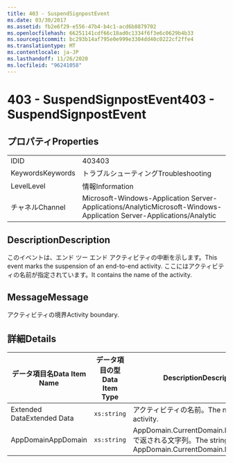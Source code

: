 ```yaml
---
title: 403 - SuspendSignpostEvent
ms.date: 03/30/2017
ms.assetid: fb2e6f29-e556-47b4-b4c1-acd6b8879702
ms.openlocfilehash: 66251141cdf66c18ad0c1334f6f3e6c0629b4b33
ms.sourcegitcommit: bc293b14af795e0e999e3304dd40c0222cf2ffe4
ms.translationtype: MT
ms.contentlocale: ja-JP
ms.lasthandoff: 11/26/2020
ms.locfileid: "96241058"
---
```

# <a name="403---suspendsignpostevent"></a><span data-ttu-id="ed2da-102">403 - SuspendSignpostEvent</span><span class="sxs-lookup"><span data-stu-id="ed2da-102">403 - SuspendSignpostEvent</span></span>

## <a name="properties"></a><span data-ttu-id="ed2da-103">プロパティ</span><span class="sxs-lookup"><span data-stu-id="ed2da-103">Properties</span></span>  
  
|||  
|-|-|  
|<span data-ttu-id="ed2da-104">ID</span><span class="sxs-lookup"><span data-stu-id="ed2da-104">ID</span></span>|<span data-ttu-id="ed2da-105">403</span><span class="sxs-lookup"><span data-stu-id="ed2da-105">403</span></span>|  
|<span data-ttu-id="ed2da-106">Keywords</span><span class="sxs-lookup"><span data-stu-id="ed2da-106">Keywords</span></span>|<span data-ttu-id="ed2da-107">トラブルシューティング</span><span class="sxs-lookup"><span data-stu-id="ed2da-107">Troubleshooting</span></span>|  
|<span data-ttu-id="ed2da-108">Level</span><span class="sxs-lookup"><span data-stu-id="ed2da-108">Level</span></span>|<span data-ttu-id="ed2da-109">情報</span><span class="sxs-lookup"><span data-stu-id="ed2da-109">Information</span></span>|  
|<span data-ttu-id="ed2da-110">チャネル</span><span class="sxs-lookup"><span data-stu-id="ed2da-110">Channel</span></span>|<span data-ttu-id="ed2da-111">Microsoft-Windows-Application Server-Applications/Analytic</span><span class="sxs-lookup"><span data-stu-id="ed2da-111">Microsoft-Windows-Application Server-Applications/Analytic</span></span>|  
  
## <a name="description"></a><span data-ttu-id="ed2da-112">Description</span><span class="sxs-lookup"><span data-stu-id="ed2da-112">Description</span></span>  

 <span data-ttu-id="ed2da-113">このイベントは、エンド ツー エンド アクティビティの中断を示します。</span><span class="sxs-lookup"><span data-stu-id="ed2da-113">This event marks the suspension of an end-to-end activity.</span></span> <span data-ttu-id="ed2da-114">ここにはアクティビティの名前が指定されています。</span><span class="sxs-lookup"><span data-stu-id="ed2da-114">It contains the name of the activity.</span></span>  
  
## <a name="message"></a><span data-ttu-id="ed2da-115">Message</span><span class="sxs-lookup"><span data-stu-id="ed2da-115">Message</span></span>  

 <span data-ttu-id="ed2da-116">アクティビティの境界</span><span class="sxs-lookup"><span data-stu-id="ed2da-116">Activity boundary.</span></span>  
  
## <a name="details"></a><span data-ttu-id="ed2da-117">詳細</span><span class="sxs-lookup"><span data-stu-id="ed2da-117">Details</span></span>  
  
|<span data-ttu-id="ed2da-118">データ項目名</span><span class="sxs-lookup"><span data-stu-id="ed2da-118">Data Item Name</span></span>|<span data-ttu-id="ed2da-119">データ項目の型</span><span class="sxs-lookup"><span data-stu-id="ed2da-119">Data Item Type</span></span>|<span data-ttu-id="ed2da-120">Description</span><span class="sxs-lookup"><span data-stu-id="ed2da-120">Description</span></span>|  
|--------------------|--------------------|-----------------|  
|<span data-ttu-id="ed2da-121">Extended Data</span><span class="sxs-lookup"><span data-stu-id="ed2da-121">Extended Data</span></span>|`xs:string`|<span data-ttu-id="ed2da-122">アクティビティの名前。</span><span class="sxs-lookup"><span data-stu-id="ed2da-122">The name of the activity.</span></span>|  
|<span data-ttu-id="ed2da-123">AppDomain</span><span class="sxs-lookup"><span data-stu-id="ed2da-123">AppDomain</span></span>|`xs:string`|<span data-ttu-id="ed2da-124">AppDomain.CurrentDomain.FriendlyName で返される文字列。</span><span class="sxs-lookup"><span data-stu-id="ed2da-124">The string returned by AppDomain.CurrentDomain.FriendlyName.</span></span>|

